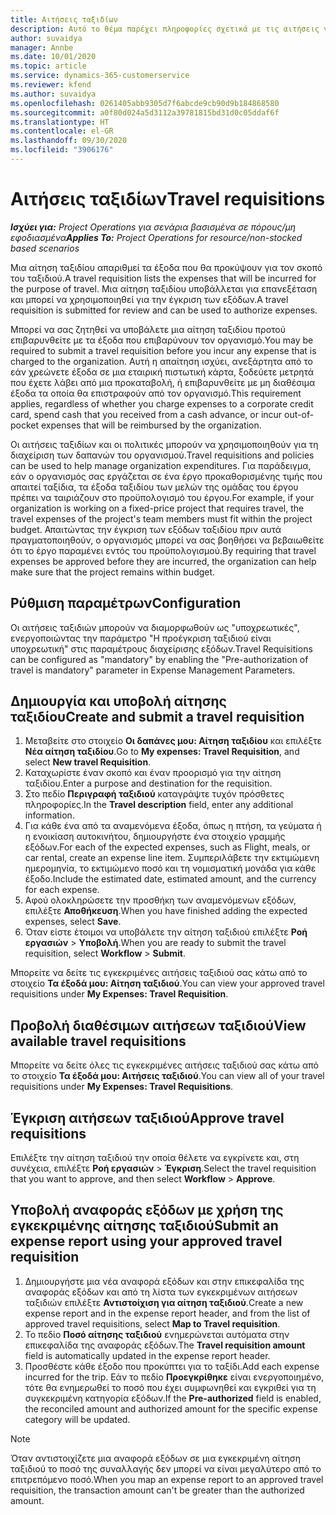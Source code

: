 ```yaml
---
title: Αιτήσεις ταξιδίων
description: Αυτό το θέμα παρέχει πληροφορίες σχετικά με τις αιτήσεις για ταξίδια.
author: suvaidya
manager: Annbe
ms.date: 10/01/2020
ms.topic: article
ms.service: dynamics-365-customerservice
ms.reviewer: kfend
ms.author: suvaidya
ms.openlocfilehash: 0261405abb9305d7f6abcde9cb90d9b184868580
ms.sourcegitcommit: a0f80d024a5d3112a39781815bd31d0c05ddaf6f
ms.translationtype: HT
ms.contentlocale: el-GR
ms.lasthandoff: 09/30/2020
ms.locfileid: "3906176"
---
```

# <a name="travel-requisitions"></a><span data-ttu-id="2dbad-103">Αιτήσεις ταξιδίων</span><span class="sxs-lookup"><span data-stu-id="2dbad-103">Travel requisitions</span></span>

<span data-ttu-id="2dbad-104">_**Ισχύει για:** Project Operations για σενάρια βασισμένα σε πόρους/μη εφοδιασμένα_</span><span class="sxs-lookup"><span data-stu-id="2dbad-104">_**Applies To:** Project Operations for resource/non-stocked based scenarios_</span></span>

<span data-ttu-id="2dbad-105">Μια αίτηση ταξιδίου απαριθμεί τα έξοδα που θα προκύψουν για τον σκοπό του ταξιδιού.</span><span class="sxs-lookup"><span data-stu-id="2dbad-105">A travel requisition lists the expenses that will be incurred for the purpose of travel.</span></span> <span data-ttu-id="2dbad-106">Μια αίτηση ταξιδίου υποβάλλεται για επανεξέταση και μπορεί να χρησιμοποιηθεί για την έγκριση των εξόδων.</span><span class="sxs-lookup"><span data-stu-id="2dbad-106">A travel requisition is submitted for review and can be used to authorize expenses.</span></span>

<span data-ttu-id="2dbad-107">Μπορεί να σας ζητηθεί να υποβάλετε μια αίτηση ταξιδίου προτού επιβαρυνθείτε με τα έξοδα που επιβαρύνουν τον οργανισμό.</span><span class="sxs-lookup"><span data-stu-id="2dbad-107">You may be required to submit a travel requisition before you incur any expense that is charged to the organization.</span></span> <span data-ttu-id="2dbad-108">Αυτή η απαίτηση ισχύει, ανεξάρτητα από το εάν χρεώνετε έξοδα σε μια εταιρική πιστωτική κάρτα, ξοδεύετε μετρητά που έχετε λάβει από μια προκαταβολή, ή επιβαρυνθείτε με μη διαθέσιμα έξοδα τα οποία θα επιστραφούν από τον οργανισμό.</span><span class="sxs-lookup"><span data-stu-id="2dbad-108">This requirement applies, regardless of whether you charge expenses to a corporate credit card, spend cash that you received from a cash advance, or incur out-of-pocket expenses that will be reimbursed by the organization.</span></span>

<span data-ttu-id="2dbad-109">Οι αιτήσεις ταξιδίων και οι πολιτικές μπορούν να χρησιμοποιηθούν για τη διαχείριση των δαπανών του οργανισμού.</span><span class="sxs-lookup"><span data-stu-id="2dbad-109">Travel requisitions and policies can be used to help manage organization expenditures.</span></span> <span data-ttu-id="2dbad-110">Για παράδειγμα, εάν ο οργανισμός σας εργάζεται σε ένα έργο προκαθορισμένης τιμής που απαιτεί ταξίδια, τα έξοδα ταξιδίου των μελών της ομάδας του έργου πρέπει να ταιριάζουν στο προϋπολογισμό του έργου.</span><span class="sxs-lookup"><span data-stu-id="2dbad-110">For example, if your organization is working on a fixed-price project that requires travel, the travel expenses of the project's team members must fit within the project budget.</span></span> <span data-ttu-id="2dbad-111">Απαιτώντας την έγκριση των εξόδων ταξιδίου πριν αυτά πραγματοποιηθούν, ο οργανισμός μπορεί να σας βοηθήσει να βεβαιωθείτε ότι το έργο παραμένει εντός του προϋπολογισμού.</span><span class="sxs-lookup"><span data-stu-id="2dbad-111">By requiring that travel expenses be approved before they are incurred, the organization can help make sure that the project remains within budget.</span></span>

## <a name="configuration"></a><span data-ttu-id="2dbad-112">Ρύθμιση παραμέτρων</span><span class="sxs-lookup"><span data-stu-id="2dbad-112">Configuration</span></span> 

<span data-ttu-id="2dbad-113">Οι αιτήσεις ταξιδιών μπορούν να διαμορφωθούν ως "υποχρεωτικές", ενεργοποιώντας την παράμετρο "Η προέγκριση ταξιδιού είναι υποχρεωτική" στις παραμέτρους διαχείρισης εξόδων.</span><span class="sxs-lookup"><span data-stu-id="2dbad-113">Travel Requisitions can be configured as "mandatory" by enabling the "Pre-authorization of travel is mandatory" parameter in Expense Management Parameters.</span></span> 

## <a name="create-and-submit-a-travel-requisition"></a><span data-ttu-id="2dbad-114">Δημιουργία και υποβολή αίτησης ταξιδίου</span><span class="sxs-lookup"><span data-stu-id="2dbad-114">Create and submit a travel requisition</span></span>

1. <span data-ttu-id="2dbad-115">Μεταβείτε στο στοιχείο **Οι δαπάνες μου: Αίτηση ταξιδίου** και επιλέξτε **Νέα αίτηση ταξιδίου**.</span><span class="sxs-lookup"><span data-stu-id="2dbad-115">Go to **My expenses: Travel Requisition**, and select **New travel Requisition**.</span></span>
2. <span data-ttu-id="2dbad-116">Καταχωρίστε έναν σκοπό και έναν προορισμό για την αίτηση ταξιδίου.</span><span class="sxs-lookup"><span data-stu-id="2dbad-116">Enter a purpose and destination for the requisition.</span></span>
3. <span data-ttu-id="2dbad-117">Στο πεδίο **Περιγραφή ταξιδιού** καταγράψτε τυχόν πρόσθετες πληροφορίες.</span><span class="sxs-lookup"><span data-stu-id="2dbad-117">In the  **Travel description** field, enter any additional information.</span></span> 
4. <span data-ttu-id="2dbad-118">Για κάθε ένα από τα αναμενόμενα έξοδα, όπως η πτήση, τα γεύματα ή η ενοικίαση αυτοκινήτου, δημιουργήστε ένα στοιχείο γραμμής εξόδων.</span><span class="sxs-lookup"><span data-stu-id="2dbad-118">For each of the expected expenses, such as Flight, meals, or car rental, create an expense line item.</span></span> <span data-ttu-id="2dbad-119">Συμπεριλάβετε την εκτιμώμενη ημερομηνία, το εκτιμώμενο ποσό και τη νομισματική μονάδα για κάθε έξοδο.</span><span class="sxs-lookup"><span data-stu-id="2dbad-119">Include the estimated date, estimated amount, and the currency for each expense.</span></span> 
5. <span data-ttu-id="2dbad-120">Αφού ολοκληρώσετε την προσθήκη των αναμενόμενων εξόδων, επιλέξτε **Αποθήκευση**.</span><span class="sxs-lookup"><span data-stu-id="2dbad-120">When you have finished adding the expected expenses, select **Save**.</span></span>
6. <span data-ttu-id="2dbad-121">Όταν είστε έτοιμοι να υποβάλετε την αίτηση ταξιδιού επιλέξτε **Ροή εργασιών** > **Υποβολή**.</span><span class="sxs-lookup"><span data-stu-id="2dbad-121">When you are ready to submit the travel requisition, select **Workflow** > **Submit**.</span></span>

<span data-ttu-id="2dbad-122">Μπορείτε να δείτε τις εγκεκριμένες αιτήσεις ταξιδιού σας κάτω από το στοιχείο **Τα έξοδά μου: Αίτηση ταξιδιού**.</span><span class="sxs-lookup"><span data-stu-id="2dbad-122">You can view your approved travel requisitions under **My Expenses: Travel Requisition**.</span></span> 

## <a name="view-available-travel-requisitions"></a><span data-ttu-id="2dbad-123">Προβολή διαθέσιμων αιτήσεων ταξιδιού</span><span class="sxs-lookup"><span data-stu-id="2dbad-123">View available travel requisitions</span></span>

<span data-ttu-id="2dbad-124">Μπορείτε να δείτε όλες τις εγκεκριμένες αιτήσεις ταξιδιού σας κάτω από το στοιχείο **Τα έξοδά μου: Αιτήσεις ταξιδιού**.</span><span class="sxs-lookup"><span data-stu-id="2dbad-124">You can view all of your travel requisitions under **My Expenses: Travel Requisitions**.</span></span>

## <a name="approve-travel-requisitions"></a><span data-ttu-id="2dbad-125">Έγκριση αιτήσεων ταξιδιού</span><span class="sxs-lookup"><span data-stu-id="2dbad-125">Approve travel requisitions</span></span>

<span data-ttu-id="2dbad-126">Επιλέξτε την αίτηση ταξιδιού την οποία θέλετε να εγκρίνετε και, στη συνέχεια, επιλέξτε **Ροή εργασιών** > **Έγκριση**.</span><span class="sxs-lookup"><span data-stu-id="2dbad-126">Select the travel requisition that you want to approve, and then select **Workflow** > **Approve**.</span></span>  

## <a name="submit-an-expense-report-using-your-approved-travel-requisition"></a><span data-ttu-id="2dbad-127">Υποβολή αναφοράς εξόδων με χρήση της εγκεκριμένης αίτησης ταξιδιού</span><span class="sxs-lookup"><span data-stu-id="2dbad-127">Submit an expense report using your approved travel requisition</span></span>

1. <span data-ttu-id="2dbad-128">Δημιουργήστε μια νέα αναφορά εξόδων και στην επικεφαλίδα της αναφοράς εξόδων και από τη λίστα των εγκεκριμένων αιτήσεων ταξιδιών επιλέξτε **Αντιστοίχιση για αίτηση ταξιδιού**.</span><span class="sxs-lookup"><span data-stu-id="2dbad-128">Create a new expense report and in the expense report header, and from the list of approved travel requisitions, select **Map to Travel requisition**.</span></span>
2. <span data-ttu-id="2dbad-129">Το πεδίο **Ποσό αίτησης ταξιδιού** ενημερώνεται αυτόματα στην επικεφαλίδα της αναφοράς εξόδων.</span><span class="sxs-lookup"><span data-stu-id="2dbad-129">The **Travel requisition amount** field is automatically updated in the expense report header.</span></span>
3. <span data-ttu-id="2dbad-130">Προσθέστε κάθε έξοδο που προκύπτει για το ταξίδι.</span><span class="sxs-lookup"><span data-stu-id="2dbad-130">Add each expense incurred for the trip.</span></span> <span data-ttu-id="2dbad-131">Εάν το πεδίο **Προεγκρίθηκε** είναι ενεργοποιημένο, τότε θα ενημερωθεί το ποσό που έχει συμφωνηθεί και εγκριθεί για τη συγκεκριμένη κατηγορία εξόδων.</span><span class="sxs-lookup"><span data-stu-id="2dbad-131">If the **Pre-authorized** field is enabled, the reconciled amount and authorized amount for the specific expense category will be updated.</span></span>

> [!NOTE]
> <span data-ttu-id="2dbad-132">Όταν αντιστοιχίζετε μια αναφορά εξόδων σε μια εγκεκριμένη αίτηση ταξιδιού το ποσό της συναλλαγής δεν μπορεί να είναι μεγαλύτερο από το επιτρεπόμενο ποσό.</span><span class="sxs-lookup"><span data-stu-id="2dbad-132">When you map an expense report to an approved travel requisition, the transaction amount can't be greater than the authorized amount.</span></span> 
